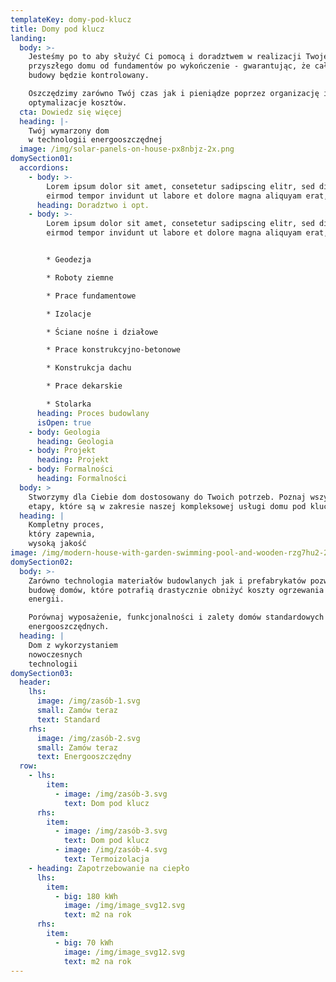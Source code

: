```yaml
---
templateKey: domy-pod-klucz
title: Domy pod klucz
landing:
  body: >-
    Jesteśmy po to aby służyć Ci pomocą i doradztwem w realizacji Twojego
    przyszłego domu od fundamentów po wykończenie - gwarantując, że cały proces
    budowy będzie kontrolowany.

    Oszczędzimy zarówno Twój czas jak i pieniądze poprzez organizację i
    optymalizacje kosztów.
  cta: Dowiedz się więcej
  heading: |-
    Twój wymarzony dom
    w technologii energooszczędnej
  image: /img/solar-panels-on-house-px8nbjz-2x.png
domySection01:
  accordions:
    - body: >-
        Lorem ipsum dolor sit amet, consetetur sadipscing elitr, sed diam nonumy
        eirmod tempor invidunt ut labore et dolore magna aliquyam erat, sed diam
      heading: Doradztwo i opt.
    - body: >-
        Lorem ipsum dolor sit amet, consetetur sadipscing elitr, sed diam nonumy
        eirmod tempor invidunt ut labore et dolore magna aliquyam erat, sed diam


        * Geodezja

        * Roboty ziemne

        * Prace fundamentowe

        * Izolacje

        * Ściane nośne i działowe

        * Prace konstrukcyjno-betonowe

        * Konstrukcja dachu

        * Prace dekarskie

        * Stolarka
      heading: Proces budowlany
      isOpen: true
    - body: Geologia
      heading: Geologia
    - body: Projekt
      heading: Projekt
    - body: Formalności
      heading: Formalności
  body: >
    Stworzymy dla Ciebie dom dostosowany do Twoich potrzeb. Poznaj wszystkie
    etapy, które są w zakresie naszej kompleksowej usługi domu pod klucz.
  heading: |
    Kompletny proces,
    który zapewnia,
    wysoką jakość
image: /img/modern-house-with-garden-swimming-pool-and-wooden-rzg7hu2-2x.png
domySection02:
  body: >-
    Zarówno technologia materiałów budowlanych jak i prefabrykatów pozwala na
    budowę domów, które potrafią drastycznie obniżyć koszty ogrzewania i
    energii.

    Porównaj wyposażenie, funkcjonalności i zalety domów standardowych i
    energooszczędnych.
  heading: |
    Dom z wykorzystaniem
    nowoczesnych
    technologii
domySection03:
  header:
    lhs:
      image: /img/zasób-1.svg
      small: Zamów teraz
      text: Standard
    rhs:
      image: /img/zasób-2.svg
      small: Zamów teraz
      text: Energooszczędny
  row:
    - lhs:
        item:
          - image: /img/zasób-3.svg
            text: Dom pod klucz
      rhs:
        item:
          - image: /img/zasób-3.svg
            text: Dom pod klucz
          - image: /img/zasób-4.svg
            text: Termoizolacja
    - heading: Zapotrzebowanie na ciepło
      lhs:
        item:
          - big: 180 kWh
            image: /img/image_svg12.svg
            text: m2 na rok
      rhs:
        item:
          - big: 70 kWh
            image: /img/image_svg12.svg
            text: m2 na rok
---
```


